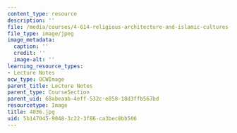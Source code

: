 ```yaml
---
content_type: resource
description: ''
file: /media/courses/4-614-religious-architecture-and-islamic-cultures-fall-2002/5b14704590483c223f86ca3bec8bb506_4036.jpg
file_type: image/jpeg
image_metadata:
  caption: ''
  credit: ''
  image-alt: ''
learning_resource_types:
- Lecture Notes
ocw_type: OCWImage
parent_title: Lecture Notes
parent_type: CourseSection
parent_uid: 68abeaab-4eff-532c-e858-18d3ffb567bd
resourcetype: Image
title: 4036.jpg
uid: 5b147045-9048-3c22-3f86-ca3bec8bb506
---
```

